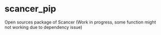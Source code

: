 # scancer_pip
Open sources package of Scancer (Work in progress, some function might not working due to dependency issue)
